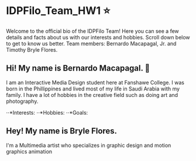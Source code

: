 # IDPFilo_Team_HW1 :star:
Welcome to the official bio of the IDPFilo Team! Here you can see a few details and facts about us with our interests and hobbies. Scroll down below to get to know us better. Team members: Bernardo Macapagal, Jr. and Timothy Bryle Flores.

## Hi! My name is Bernardo Macapagal. :bear:

I am an Interactive Media Design student here at Fanshawe College. I was born in the Phillippines and lived most of my life in Saudi Arabia with my family. I have a lot of hobbies in the creative field such as doing art and photography.

⋅⋅*Interests:
⋅⋅*Hobbies:
⋅⋅*Goals:

## Hey! My name is Bryle Flores.

I'm a Multimedia artist who specializes in graphic design and motion graphics animation